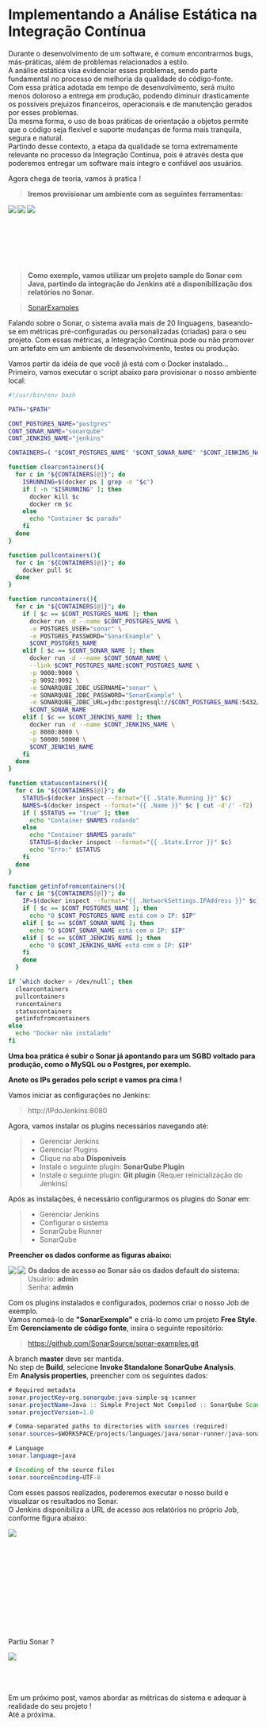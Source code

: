 # Implementando a Análise Estática na Integração Contínua

Durante o desenvolvimento de um software, é comum encontrarmos bugs, más-práticas, além de problemas relacionados a estilo.<br />
A análise estática visa evidenciar esses problemas, sendo parte fundamental no processo de melhoria da qualidade do código-fonte.<br />
Com essa prática adotada em tempo de desenvolvimento, será muito menos doloroso a entrega em produção, podendo diminuir drasticamente os possíveis prejuizos financeiros, operacionais e de manutenção gerados por esses problemas.<br />
Da mesma forma, o uso de boas práticas de orientação a objetos permite que o código seja flexível e suporte mudanças de forma mais tranquila, segura e natural.<br />
Partindo desse contexto, a etapa da qualidade se torna extremamente relevante no processo da Integração Contínua, pois é através desta que poderemos entregar um software mais íntegro e confiável aos usuários.<br />

Agora chega de teoria, vamos à pratica !<br />

> **Iremos provisionar um ambiente com as seguintes ferramentas:**

<img align="left" src="docker.png">
<img align="left" src="jenkins.png">
<img align="left" src="sonarqube.png">
<br />
<br />
<br />
<br />
<br />
<br />
<br />

> **Como exemplo, vamos utilizar um projeto sample do Sonar com Java, partindo da integração do Jenkins até a disponibilização dos relatórios no Sonar.**

> [SonarExamples](https://github.com/SonarSource/sonar-examples)<br />

Falando sobre o Sonar, o sistema avalia mais de 20 linguagens, baseando-se em métricas pré-configuradas ou personalizadas (criadas) para o seu projeto.
Com essas métricas, a Integração Contínua pode ou não promover um artefato em um ambiente de desenvolvimento, testes ou produção.

Vamos partir da idéia de que você já está com o Docker instalado... Primeiro, vamos executar o script abaixo para provisionar o nosso ambiente local:

```bash
#!/usr/bin/env bash

PATH="$PATH"

CONT_POSTGRES_NAME="postgres"
CONT_SONAR_NAME="sonarqube"
CONT_JENKINS_NAME="jenkins"

CONTAINERS=( "$CONT_POSTGRES_NAME" "$CONT_SONAR_NAME" "$CONT_JENKINS_NAME" )

function clearcontainers(){
  for c in "${CONTAINERS[@]}"; do
    ISRUNNING=$(docker ps | grep -o "$c")
    if [ -n "$ISRUNNING" ]; then
      docker kill $c
      docker rm $c
    else
      echo "Container $c parado"
    fi
  done
}

function pullcontainers(){
  for c in "${CONTAINERS[@]}"; do
    docker pull $c
  done
}

function runcontainers(){
  for c in "${CONTAINERS[@]}"; do
    if [ $c == $CONT_POSTGRES_NAME ]; then
      docker run -d --name $CONT_POSTGRES_NAME \
      -e POSTGRES_USER="sonar" \
      -e POSTGRES_PASSWORD="SonarExample" \
      $CONT_POSTGRES_NAME
    elif [ $c == $CONT_SONAR_NAME ]; then
      docker run -d --name $CONT_SONAR_NAME \
      --link $CONT_POSTGRES_NAME:$CONT_POSTGRES_NAME \
      -p 9000:9000 \
      -p 9092:9092 \
      -e SONARQUBE_JDBC_USERNAME="sonar" \
      -e SONARQUBE_JDBC_PASSWORD="SonarExample" \
      -e SONARQUBE_JDBC_URL=jdbc:postgresql://$CONT_POSTGRES_NAME:5432/sonar \
      $CONT_SONAR_NAME
    elif [ $c == $CONT_JENKINS_NAME ]; then
      docker run -d --name $CONT_JENKINS_NAME \
      -p 8080:8080 \
      -p 50000:50000 \
      $CONT_JENKINS_NAME
    fi
  done
}

function statuscontainers(){
  for c in "${CONTAINERS[@]}"; do
    STATUS=$(docker inspect --format="{{ .State.Running }}" $c)
    NAMES=$(docker inspect --format="{{ .Name }}" $c | cut -d'/' -f2)
    if [ $STATUS == "true" ]; then
      echo "Container $NAMES rodando"
    else
      echo "Container $NAMES parado"
      STATUS=$(docker inspect --format="{{ .State.Error }}" $c)
      echo "Erro:" $STATUS
    fi
  done
}

function getinfofromcontainers(){
  for c in "${CONTAINERS[@]}"; do
    IP=$(docker inspect --format="{{ .NetworkSettings.IPAddress }}" $c)
    if [ $c == $CONT_POSTGRES_NAME ]; then
      echo "O $CONT_POSTGRES_NAME está com o IP: $IP"
    elif [ $c == $CONT_SONAR_NAME ]; then
      echo "O $CONT_SONAR_NAME está com o IP: $IP"
    elif [ $c == $CONT_JENKINS_NAME ]; then
      echo "O $CONT_JENKINS_NAME está com o IP: $IP"
    fi
    done
  }

if `which docker > /dev/null`; then
  clearcontainers
  pullcontainers
  runcontainers
  statuscontainers
  getinfofromcontainers
else
  echo "Docker não instalado"
fi
```

**Uma boa prática é subir o Sonar já apontando para um SGBD voltado para produção, como o MySQL ou o Postgres, por exemplo.**<br />

**Anote os IPs gerados pelo script e vamos pra cima !**

Vamos iniciar as configurações no Jenkins:
> http://IPdoJenkins:8080

Agora, vamos instalar os plugins necessários navegando até:
> * Gerenciar Jenkins
> * Gerenciar Plugins
> * Clique na aba **Disponíveis**
> * Instale o seguinte plugin: **SonarQube Plugin**
> * Instale o seguinte plugin: **Git plugin** (Requer reinicialização do Jenkins)

Após as instalações, é necessário configurarmos os plugins do Sonar em:
> * Gerenciar Jenkins
> * Configurar o sistema
> * SonarQube Runner
> * SonarQube

**Preencher os dados conforme as figuras abaixo:**

<img align="left" src="sonarrunner.png">
<img align="left" src="sonarexample.png">

> **Os dados de acesso ao Sonar são os dados default do sistema:**<br />
> Usuário: **admin**<br />
> Senha: **admin**

Com os plugins instalados e configurados, podemos criar o nosso Job de exemplo.<br />
Vamos nomeá-lo de **"SonarExemplo"** e criá-lo como um projeto **Free Style**.<br />
Em **Gerenciamento de código fonte**, insira o seguinte repositório:

> https://github.com/SonarSource/sonar-examples.git

A branch **master** deve ser mantida.<br />
No step de **Build**, selecione **Invoke Standalone SonarQube Analysis**.<br />
Em **Analysis properties**, preencher com os seguintes dados:

```Java
# Required metadata
sonar.projectKey=org.sonarqube:java-simple-sq-scanner
sonar.projectName=Java :: Simple Project Not Compiled :: SonarQube Scanner
sonar.projectVersion=1.0

# Comma-separated paths to directories with sources (required)
sonar.sources=$WORKSPACE/projects/languages/java/sonar-runner/java-sonar-runner-simple/src

# Language
sonar.language=java

# Encoding of the source files
sonar.sourceEncoding=UTF-8
```

Com esses passos realizados, poderemos executar o nosso build e visualizar os resultados no Sonar.<br />
O Jenkins disponibiliza a URL de acesso aos relatórios no próprio Job, conforme figura abaixo:

<img align="left" src="sonarlink.png">
<br />
<br />
<br />
<br />
<br />
<br />
<br />
<br />
<br />
<br />
<br />
<br />

Partiu Sonar ?

<img align="left" src="sonarresults.png">
<br />
<br />
<br />
<br />

Em um próximo post, vamos abordar as métricas do sistema e adequar à realidade do seu projeto !<br />
Até a próxima.

